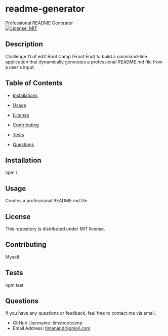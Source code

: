 # readme-generator 
Professional README Generator   
[![License: MIT](https://img.shields.io/badge/License-MIT-yellow.svg)](https://opensource.org/licenses/MIT)

## Description 
Challenge 11 of edX Boot Camp (Front End) to build a command-line application that dynamically generates a professional README.md file from a user's input. 

## Table of Contents

* [Installations](#installations)

* [Usage](#usage)

* [License](#license)

* [Contributing](#contributing)

* [Tests](#tests)

* [Questions](#questions)

## Installation
npm i 

## Usage
Creates a professional README.md file. 

## License
This repository is distributed under MIT license.

## Contributing
Myself

## Tests
npm test

## Questions

If you have any questions or feedback, feel free to contact me via email.

- GitHub Username: timsbootcamp
- Email Address: timanand@gmail.com